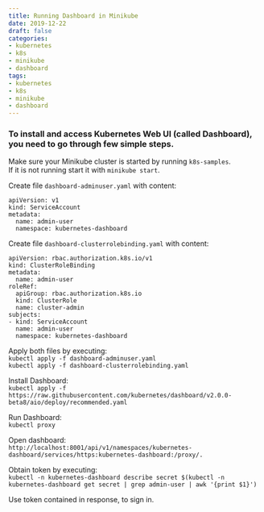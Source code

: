 ```yaml
---
title: Running Dashboard in Minikube
date: 2019-12-22
draft: false
categories:
- kubernetes
- k8s
- minikube
- dashboard
tags:
- kubernetes
- k8s
- minikube
- dashboard
---
```



### To install and access Kubernetes Web UI (called Dashboard), you need to go through few simple steps.


Make sure your Minikube cluster is started by running `k8s-samples`.  
If it is not running start it with `minikube start`.

Create file `dashboard-adminuser.yaml` with content:
```
apiVersion: v1
kind: ServiceAccount
metadata:
  name: admin-user
  namespace: kubernetes-dashboard
```

Create file `dashboard-clusterrolebinding.yaml` with content:
```
apiVersion: rbac.authorization.k8s.io/v1
kind: ClusterRoleBinding
metadata:
  name: admin-user
roleRef:
  apiGroup: rbac.authorization.k8s.io
  kind: ClusterRole
  name: cluster-admin
subjects:
- kind: ServiceAccount
  name: admin-user
  namespace: kubernetes-dashboard
```

Apply both files by executing:  
`kubectl apply -f dashboard-adminuser.yaml`  
`kubectl apply -f dashboard-clusterrolebinding.yaml`


Install Dashboard:  
`kubectl apply -f https://raw.githubusercontent.com/kubernetes/dashboard/v2.0.0-beta8/aio/deploy/recommended.yaml`

Run Dashboard:  
`kubectl proxy`

Open dashboard:  
`http://localhost:8001/api/v1/namespaces/kubernetes-dashboard/services/https:kubernetes-dashboard:/proxy/.`

Obtain token by executing:  
`kubectl -n kubernetes-dashboard describe secret $(kubectl -n kubernetes-dashboard get secret | grep admin-user | awk '{print $1}')`

Use token contained in response, to sign in.
